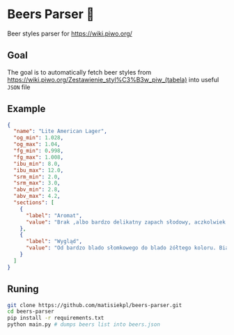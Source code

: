 # Beers Parser 🍺
Beer styles parser for https://wiki.piwo.org/

## Goal
The goal is to automatically fetch beer styles from https://wiki.piwo.org/Zestawienie_styl%C3%B3w_piw_(tabela) into useful `JSON` file

## Example
```json
{
  "name": "Lite American Lager",
  "og_min": 1.028,
  "og_max": 1.04,
  "fg_min": 0.998,
  "fg_max": 1.008,
  "ibu_min": 8.0,
  "ibu_max": 12.0,
  "srm_min": 2.0,
  "srm_max": 3.0,
  "abv_min": 2.8,
  "abv_max": 4.2,
  "sections": [
    {
      "label": "Aromat",
      "value": "Brak ,albo bardzo delikatny zapach słodowy, aczkolwiek może występować zapach zbożowy, słodki albo kukurydzany. Aromat chmielowy może występować w przedziale od braku zapachu do delikatnego zapachu chmielowego, obecność chmielowych zapachów korzenny (spicy) albo kwiatowych. Niski poziom wpływu zapachów drożdżowych (zielone jabłka, [[DMS]], albo owocowych)  są opcjonalne, ale akceptowane. Brak [[diacetyl|dwuacetylu]]."
    },
    {
      "label": "Wygląd",
      "value": "Od bardzo blado słomkowego do blado żółtego koloru. Biała gęsta piana, krótko utrzymująca się. Bardzo  klarowne."
    }
  ]
}
```

## Runing
```bash
git clone https://github.com/matisiekpl/beers-parser.git
cd beers-parser
pip install -r requirements.txt
python main.py # dumps beers list into beers.json
```
